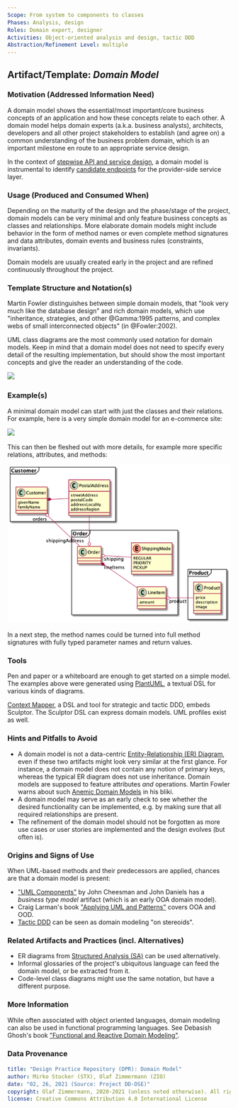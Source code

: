 ```yaml
---
Scope: From system to components to classes
Phases: Analysis, design 
Roles: Domain expert, designer 
Activities: Object-oriented analysis and design, tactic DDD 
Abstraction/Refinement Level: multiple 
---
```



Artifact/Template: *Domain Model*
---------------------------------

### Motivation (Addressed Information Need) 
A domain model shows the essential/most important/core business concepts of an application and how these concepts relate to each other. A domain model helps domain experts (a.k.a. business analysts), architects, developers and all other project stakeholders to establish (and agree on) a common understanding of the business problem domain, which is an important milestone en route to an appropriate service design.

In the context of [stepwise API and service design](../activities/SDPR-StepwiseServiceDesign.md), a domain model is instrumental to identify [candidate endpoints](SDPR-CandidateEndpointList.md) for the provider-side service layer. 


### Usage (Produced and Consumed When)
Depending on the maturity of the design and the phase/stage of the project, domain models can be very minimal and only feature business concepts as classes and relationships. More elaborate domain models might include behavior in the form of method names or even complete method signatures and data attributes, domain events and business rules (constraints, invariants).

Domain models are usually created early in the project and are refined continuously throughout the project. 


### Template Structure and Notation(s)
Martin Fowler distinguishes between simple domain models, that "look very much like the database design" and rich domain models, which use "inheritance, strategies, and other @Gamma:1995 patterns, and complex webs of small interconnected objects" (in @Fowler:2002). 

UML class diagrams are the most commonly used notation for domain models. Keep in mind that a domain model does not need to specify every detail of the resulting implementation, but should show the most important concepts and give the reader an understanding of the code. 

![](/artifact-templates//images/Domain-Model-Template.png)


### Example(s)
A minimal domain model can start with just the classes and their relations. For example, here is a very simple domain model for an e-commerce site:

![](/artifact-templates//images/Domain-Model-Simple.png)

This can then be fleshed out with more details, for example more specific relations, attributes, and methods:

![](/artifact-templates//images/Domain-Model-Elaborate.png)

In a next step, the method names could be turned into full method signatures with fully typed parameter names and return values.

### Tools
Pen and paper or a whiteboard are enough to get started on a simple model. The examples above were generated using [PlantUML](https://plantuml.com/class-diagram), a textual DSL for various kinds of diagrams.

[Context Mapper](https://contextmapper.org/docs/tactic-ddd/), a DSL and tool for strategic and tactic DDD, embeds Sculptor. The Sculptor DSL can express domain models. UML profiles exist as well.


### Hints and Pitfalls to Avoid

* A domain model is not a data-centric [Entity-Relationship (ER) Diagram](https://www.lucidchart.com/pages/er-diagrams), even if these two artifacts might look very similar at the first glance. For instance, a domain model does not contain any notion of primary keys, whereas the typical ER diagram does not use inheritance. Domain models are supposed to feature attributes *and* operations. Martin Fowler warns about such [Anemic Domain Models](https://www.martinfowler.com/bliki/AnemicDomainModel.html) in his bliki.
* A domain model may serve as an early check to see whether the desired functionality can be implemented, e.g. by making sure that all required relationships are present.
* The refinement of the domain model should not be forgotten as more use cases or user stories are implemented and the design evolves (but often is).


### Origins and Signs of Use
When UML-based methods and their predecessors are applied, chances are that a domain model is present:

* ["UML Components"](https://www.pearson.com/us/higher-education/program/Cheesman-UML-Components-A-Simple-Process-for-Specifying-Component-Based-Software/PGM319361.html) by John Cheesman and John Daniels has a *business type model* artifact (which is an early OOA domain model).
* Craig Larman's book ["Applying UML and Patterns"](https://www.craiglarman.com/wiki/index.php?title=Book_Applying_UML_and_Patterns) covers OOA and OOD. 
* [Tactic DDD](../activities/DPR-TacticDDD.md) can be seen as domain modeling "on stereoids".


### Related Artifacts and Practices (incl. Alternatives)

* ER diagrams from [Structured Analysis (SA)](https://en.wikipedia.org/wiki/Structured_analysis) can be used alternatively.
* Informal glossaries of the project's ubiquitous language can feed the domain model, or be extracted from it.
* Code-level class diagrams might use the same notation, but have a different purpose. 


### More Information
While often associated with object oriented languages, domain modeling can also be used in functional programming languages. See Debasish Ghosh's book ["Functional and Reactive Domain Modeling"](https://www.manning.com/books/functional-and-reactive-domain-modeling). 


### Data Provenance 

```yaml
title: "Design Practice Repository (DPR): Domain Model"
author: Mirko Stocker (STX), Olaf Zimmermann (ZIO)
date: "02, 26, 2021 (Source: Project DD-DSE)"
copyright: Olaf Zimmermann, 2020-2021 (unless noted otherwise). All rights reserved.
license: Creative Commons Attribution 4.0 International License
```
